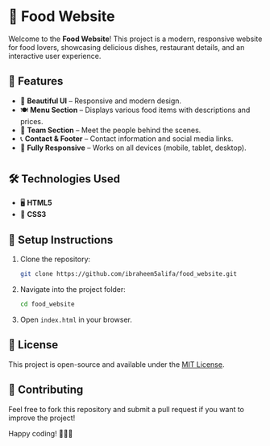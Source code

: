 
# 🍔 Food Website

Welcome to the **Food Website**! This project is a modern, responsive website for food lovers, showcasing delicious dishes, restaurant details, and an interactive user experience.

## 🚀 Features
- 🍕 **Beautiful UI** – Responsive and modern design.
- 🍽️ **Menu Section** – Displays various food items with descriptions and prices.
- 👥 **Team Section** – Meet the people behind the scenes.
- 📞 **Contact & Footer** – Contact information and social media links.
- 📱 **Fully Responsive** – Works on all devices (mobile, tablet, desktop).

#

## 🛠️ Technologies Used
- 🖥️ **HTML5**
- 🎨 **CSS3**

## 📌 Setup Instructions
1. Clone the repository:
   ```bash
   git clone https://github.com/ibraheem5alifa/food_website.git
   ```
2. Navigate into the project folder:
   ```bash
   cd food_website
   ```
3. Open `index.html` in your browser.


## 📜 License
This project is open-source and available under the [MIT License](LICENSE).

## 🤝 Contributing
Feel free to fork this repository and submit a pull request if you want to improve the project!


Happy coding! 🍔🍕🍟
```
